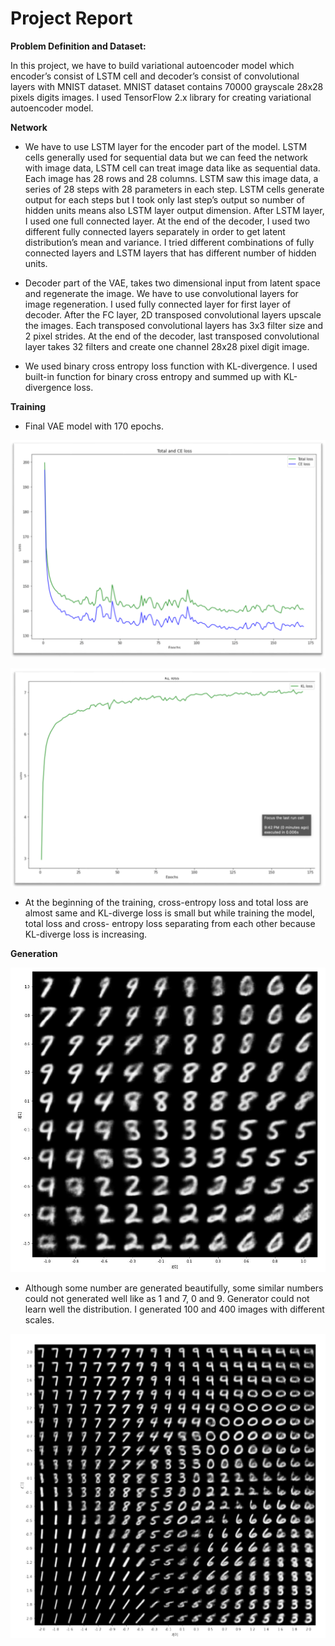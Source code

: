 # Project Report

**Problem Definition and Dataset:**  

In this project, we have to build variational autoencoder model which encoder’s consist of LSTM cell and decoder’s consist of convolutional layers with MNIST dataset. MNIST dataset contains 70000 grayscale 28x28 pixels digits images. I used TensorFlow 2.x library for creating variational autoencoder model.

**Network**

 * We have to use LSTM layer for the encoder part of the model. LSTM cells generally used for sequential data but we can feed the network with image data, LSTM cell can treat image data like as sequential data. Each image has 28 rows and 28 columns. LSTM saw this image data, a series of 28 steps with 28 parameters in each step. LSTM cells generate output for each steps but I took only last step’s output so number of hidden units means also LSTM layer output dimension. After LSTM layer, I used one full connected layer. At the end of the decoder, I used two different fully connected layers separately in order to get latent distribution’s mean and variance. I tried different combinations of fully connected layers and LSTM layers that has different number of hidden units.

* Decoder part of the VAE, takes two dimensional input from latent space and regenerate the image. We have to use convolutional layers for image regeneration. I used fully connected layer for first layer of decoder. After the FC layer, 2D transposed convolutional layers upscale the images. Each transposed convolutional layers has 3x3 filter size and 2 pixel strides. At the end of the decoder, last transposed convolutional layer takes 32 filters and create one channel 28x28 pixel digit image.

* We used binary cross entropy loss function with KL-divergence. I used built-in function for binary cross entropy and summed up with KL-divergence loss.

**Training**

* Final VAE model with 170 epochs.

![total_ce_loss](images/1.png)

![KL_loss](images/2.png)

* At the beginning of the training, cross-entropy loss and total loss are almost same and KL-diverge loss is small but while training the model, total loss and cross- entropy loss separating from each other because KL-diverge loss is increasing.

**Generation**

![generation1](images/3.png)

* Although some number are generated beautifully, some similar numbers could not generated well like as 1 and 7, 0 and 9. Generator could not learn well the distribution. I generated 100 and 400 images with different scales.

![generation2](images/4.png)


```python

```

